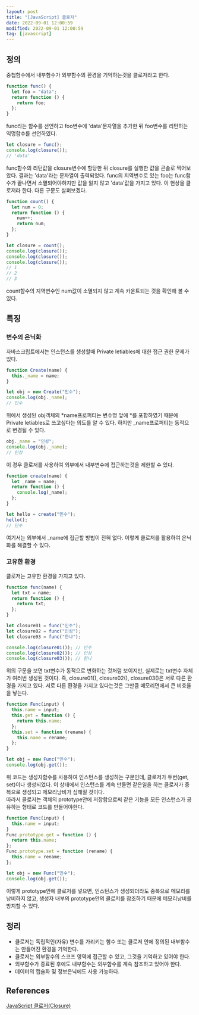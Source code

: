 ```yaml
---
layout: post
title: "[JavaScript] 클로저"
date: 2022-09-01 12:00:59
modified: 2022-09-01 12:00:59
tag: [javascript]
---
```


## 정의

중첩함수에서 내부함수가 외부함수의 환경을 기억하는것을 클로저라고 한다.

<!-- more -->

```javascript
function func() {
  let foo = "data";
  return function () {
    return foo;
  };
}
```

func라는 함수를 선언하고 foo변수에 'data'문자열을 추가한 뒤 foo변수를 리턴하는 익명함수를 선언하였다.

```javascript
let closure = func();
console.log(closure());
// 'data'
```

func함수의 리턴값을 closure변수에 할당한 뒤 closure를 실행한 값을 콘솔로 찍어보았다. 결과는 'data'라는 문자열이 출력되었다. func의 지역변수로 있는 foo는 func함수가 끝나면서 소멸되어야하지만 값을 잃지 않고 'data'값을 가지고 있다. 이 현상을 클로저라 한다. 다른 구문도 살펴보겠다.

```javascript
function count() {
  let num = 0;
  return function () {
    num++;
    return num;
  };
}

let closure = count();
console.log(closure());
console.log(closure());
console.log(closure());
// 1
// 2
// 3
```

count함수의 지역변수인 num값이 소멸되지 않고 계속 카운트되는 것을 확인해 볼 수 있다.

## 특징

### 변수의 은닉화

자바스크립트에서는 인스턴스를 생성할때 Private letiables에 대한 접근 권한 문제가 있다.

```javascript
function Create(name) {
  this._name = name;
}

let obj = new Create("민수");
console.log(obj._name);
// 민수
```

위에서 생성된 obj객체의 *name프로퍼티는 변수명 앞에 *를 포함하였기 때문에 Private letiables로 쓰고싶다는 의도를 알 수 있다. 하지만 \_name프로퍼티는 동적으로 변경될 수 있다.

```javascript
obj._name = "인성";
console.log(obj._name);
// 인성
```

이 경우 클로저를 사용하여 외부에서 내부변수에 접근하는것을 제한할 수 있다.

```javascript
function create(name) {
  let _name = name;
  return function () {
    console.log(_name);
  };
}

let hello = create("민수");
hello();
// 민수
```

여기서는 외부에서 \_name에 접근할 방법이 전혀 없다. 이렇게 클로저를 활용하여 은닉화를 해결할 수 있다.

### 고유한 환경

클로저는 고유한 환경을 가지고 있다.

```javascript
function func(name) {
  let txt = name;
  return function () {
    return txt;
  };
}

let closure01 = func("민수");
let closure02 = func("인성");
let closure03 = func("한나");

console.log(closure01()); // 민수
console.log(closure02()); // 인성
console.log(closure03()); // 한나
```

위의 구문을 보면 txt변수가 동적으로 변화하는 것처럼 보이지만, 실제로는 txt변수 자체가 여러번 생성된 것이다. 즉, closure01(), closure02(), closure03()은 서로 다른 환경을 가지고 있다. 서로 다른 환경을 가지고 있다는것은 그만큼 메모리면에서 큰 비효율을 낳는다.

```javascript
function Func(input) {
  this.name = input;
  this.get = function () {
    return this.name;
  };
  this.set = function (rename) {
    this.name = rename;
  };
}

let obj = new Func("민수");
console.log(obj.get());
```

위 코드는 생성자함수를 사용하여 인스턴스를 생성하는 구문인데, 클로저가 두번(get, set)이나 생성되었다. 이 상태에서 인스턴스를 계속 만들면 같은일을 하는 클로저가 중복으로 생성되고 메모리낭비가 심해질 것이다.  
따라서 클로저는 객체의 prototype안에 저장함으로써 같은 기능을 모든 인스턴스가 공유하는 형태로 코드를 만들어야한다.

```javascript
function Func(input) {
  this.name = input;
}
Func.prototype.get = function () {
  return this.name;
};
Func.prototype.set = function (rename) {
  this.name = rename;
};

let obj = new Func("민수");
console.log(obj.get());
```

이렇게 prototype안에 클로저를 넣으면, 인스턴스가 생성되더라도 중복으로 메모리를 낭비하지 않고, 생성자 내부의 prototype안의 클로저를 참조하기 때문에 메모리낭비를 방지할 수 있다.

## 정리

- 클로저는 독립적인(자유) 변수를 가리키는 함수 또는 클로저 안에 정의된 내부함수는 만들어진 환경을 기억한다.
- 클로저는 외부함수의 스코프 영역에 접근할 수 있고, 그것을 기억하고 있어야 한다.
- 외부함수가 종료된 후에도 내부함수는 외부함수를 계속 참조하고 있어야 한다.
- 데이터의 캡슐화 및 정보은닉에도 사용 가능하다.

## References
[JavaScript 클로저(Closure)](https://hyunseob.github.io/2016/08/30/javascript-closure/)
